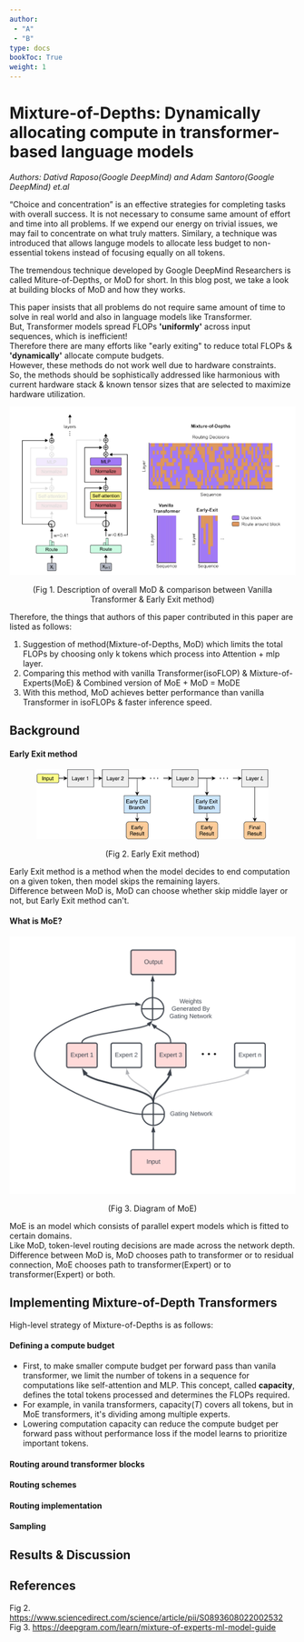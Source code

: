 ```yaml
---
author:
 - "A"
 - "B"
type: docs
bookToc: True
weight: 1
---
```


# **Mixture-of-Depths: Dynamically allocating compute in transformer-based language models**
*Authors: Dativd Raposo(Google DeepMind) and Adam Santoro(Google DeepMind) et.al*

“Choice and concentration” is an effective strategies for completing tasks with overall success. It is not necessary to consume same amount of effort and time into all problems. If we expend our energy on trivial issues, we may fail to concentrate on what truly matters. Similary, a technique was introduced that allows languge models to allocate less budget to non-essential tokens instead of focusing equally on all tokens.

The tremendous technique developed by Google DeepMind Researchers is called Miture-of-Depths, or MoD for short. In this blog post, we take a look at building blocks of MoD and how they works.

 This paper insists that all problems do not require same amount of time to solve in real world and also in language models like Transformer.  
But, Transformer models spread FLOPs **'uniformly'** across input sequences, which is inefficient!  
Therefore there are many efforts like "early exiting" to reduce total FLOPs & **'dynamically'** allocate compute budgets.  
However, these methods do not work well due to hardware constraints.  
So, the methods should be sophistically addressed like harmonious with current hardware stack & known tensor sizes that are selected to maximize hardware utilization.  

<p align="center">
    <img src=./Mixture-of-Depths.png> 
</p>

<p align="center">
    (Fig 1. Description of overall MoD & comparison between Vanilla Transformer & Early Exit method)
</p>
  
Therefore, the things that authors of this paper contributed in this paper are listed as follows:  

1. Suggestion of method(Mixture-of-Depths, MoD) which limits the total FLOPs by choosing only k tokens which process into Attention + mlp layer.
2. Comparing this method with vanilla Transformer(isoFLOP) &  Mixture-of-Experts(MoE) & Combined version of MoE + MoD = MoDE
3. With this method, MoD achieves better performance than vanilla Transformer in isoFLOPs & faster inference speed.

## **Background**

#### Early Exit method

<p align="center">
    <img src=./earlyexit.png> 
</p>
<p align="center">
    (Fig 2. Early Exit method)
</p>

Early Exit method is a method when the model decides to end computation on a given token, then model skips the remaining layers.  
Difference between MoD is, MoD can choose whether skip middle layer or not, but Early Exit method can't.

#### What is MoE?

<p align="center">
    <img src=./moe.png> 
</p>
<p align="center">
    (Fig 3. Diagram of MoE)
</p>

MoE is an model which consists of parallel expert models which is fitted to certain domains.  
Like MoD, token-level routing decisions are made across the network depth.  
Difference between MoD is, MoD chooses path to transformer or to residual connection, MoE chooses path to transformer(Expert) or to transformer(Expert) or both.

## **Implementing Mixture-of-Depth Transformers**

High-level strategy of Mixture-of-Depths is as follows:

#### **Defining a compute budget**

- First, to make smaller compute budget per forward pass than vanila transformer, we limit the number of tokens in a sequence for computations like self-attention and MLP. This concept, called **capacity**, defines the total tokens processed and determines the FLOPs required.
- For example, in vanila transformers, capacity($T$) covers all tokens, but in MoE transformers, it's dividing among multiple experts.
- Lowering computation capacity can reduce the compute budget per forward pass without performance loss if the model learns to prioritize important tokens.
  
#### **Routing around transformer blocks**

#### **Routing schemes**

#### **Routing implementation**

#### **Sampling**

## **Results & Discussion**

## **References**

Fig 2. https://www.sciencedirect.com/science/article/pii/S0893608022002532  
Fig 3. https://deepgram.com/learn/mixture-of-experts-ml-model-guide  

